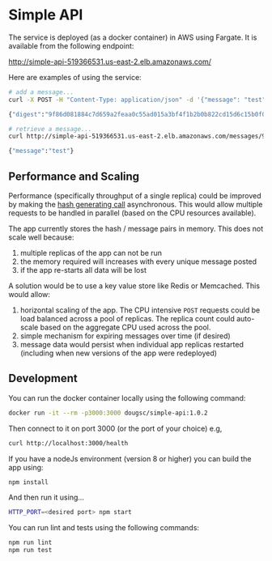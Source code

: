 # Simple API

The service is deployed (as a docker container) in AWS using Fargate.  It is available from the following endpoint:

http://simple-api-519366531.us-east-2.elb.amazonaws.com/

Here are examples of using the service:

```bash
# add a message...
curl -X POST -H "Content-Type: application/json" -d '{"message": "test"}' http://simple-api-519366531.us-east-2.elb.amazonaws.com/messages

{"digest":"9f86d081884c7d659a2feaa0c55ad015a3bf4f1b2b0b822cd15d6c15b0f00a08"}

# retrieve a message...
curl http://simple-api-519366531.us-east-2.elb.amazonaws.com/messages/9f86d081884c7d659a2feaa0c55ad015a3bf4f1b2b0b822cd15d6c15b0f00a08

{"message":"test"}
```

## Performance and Scaling
Performance (specifically throughput of a single replica) could be improved by making the [hash generating call](./routes.js:#L14) asynchronous.  This would allow multiple requests to be handled in parallel (based on the CPU resources available).

The app currently stores the hash / message pairs in memory.  This does not scale well because:

1. multiple replicas of the app can not be run
1. the memory required will increases with every unique message posted
1. if the app re-starts all data will be lost

A solution would be to use a key value store like Redis or Memcached.  This would allow:

1. horizontal scaling of the app.  The CPU intensive `POST` requests could be load balanced across a pool of replicas.  The replica count could auto-scale based on the aggregate CPU used across the pool.
1. simple mechanism for expiring messages over time (if desired)
1. message data would persist when individual app replicas restarted (including when new versions of the app were redeployed)

## Development

You can run the docker container locally using the following command:

```bash
docker run -it --rm -p3000:3000 dougsc/simple-api:1.0.2
```

Then connect to it on port 3000 (or the port of your choice) e.g,

```bash
curl http://localhost:3000/health
```

If you have a nodeJs environment (version 8 or higher) you can build the app using:

```bash
npm install
```

And then run it using...

```bash
HTTP_PORT=<desired port> npm start
```

You can run lint and tests using the following commands:

```bash
npm run lint
npm run test
```

